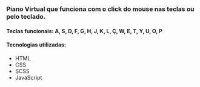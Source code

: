 ### Piano Virtual que funciona com o click do mouse nas teclas ou pelo teclado.
#### Teclas funcionais: A, S, D, F, G, H, J, K, L, Ç, W, E, T, Y, U, O, P
#### Tecnologias utilizadas:
  - HTML
  - CSS
  - SCSS
  - JavaScript